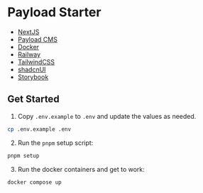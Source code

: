 # Payload Starter

- [NextJS](https://nextjs.org/)
- [Payload CMS](https://payloadcms.com/)
- [Docker](https://www.docker.com/)
- [Railway](https://railway.com/)
- [TailwindCSS](https://tailwindcss.com/)
- [shadcnUI](https://ui.shadcn.com/)
- [Storybook](https://storybook.com/)

## Get Started

1. Copy `.env.example` to `.env` and update the values as needed.

```bash
cp .env.example .env
```

2. Run the `pnpm` setup script:

```bash
pnpm setup
```

3. Run the docker containers and get to work:

```bash
docker compose up
```

